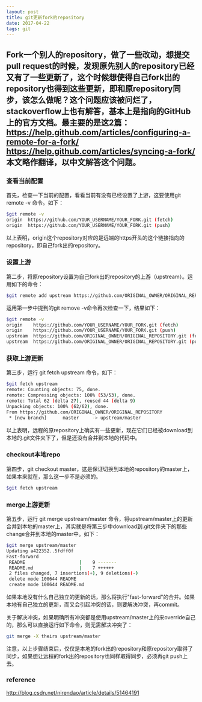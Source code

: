 ```yaml
---
layout: post
title: git更新fork的repository
date: 2017-04-22
tags: git
---
```


Fork一个别人的repository，做了一些改动，想提交pull request的时候，发现原先别人的repository已经又有了一些更新了，这个时候想使得自己fork出的repository也得到这些更新，即和原repository同步，该怎么做呢？这个问题应该被问烂了，stackoverflow上也有解答，基本上是指向的GitHub上的官方文档。最主要的是这2篇：
https://help.github.com/articles/configuring-a-remote-for-a-fork/
https://help.github.com/articles/syncing-a-fork/
本文略作翻译，以中文解答这个问题。
------  

### 查看当前配置
首先，检查一下当前的配置，看看当前有没有已经设置了上游，这要使用git remote -v 命令。如下：
```bash
$git remote -v  
origin  https://github.com/YOUR_USERNAME/YOUR_FORK.git (fetch)  
origin  https://github.com/YOUR_USERNAME/YOUR_FORK.git (push) 
``` 
以上表明，origin这个repository对应的是远端的https开头的这个链接指向的repository，即自己fork出的repository。

### 设置上游
第二步，将原repository设置为自己fork出的repository的上游（upstream）。运用如下的命令：
```bash
$git remote add upstream https://github.com/ORIGINAL_OWNER/ORIGINAL_REPOSITORY.git
```
  
运用第一步中提到的git remove -v命令再次检查一下，结果如下：
```bash
$git remote -v  
origin    https://github.com/YOUR_USERNAME/YOUR_FORK.git (fetch)  
origin    https://github.com/YOUR_USERNAME/YOUR_FORK.git (push)  
upstream  https://github.com/ORIGINAL_OWNER/ORIGINAL_REPOSITORY.git (fetch)  
upstream  https://github.com/ORIGINAL_OWNER/ORIGINAL_REPOSITORY.git (push)  
```
   
### 获取上游更新
第三步，运行 git fetch upstream 命令，如下：
```bash
$git fetch upstream  
remote: Counting objects: 75, done.  
remote: Compressing objects: 100% (53/53), done.  
remote: Total 62 (delta 27), reused 44 (delta 9)  
Unpacking objects: 100% (62/62), done.  
From https://github.com/ORIGINAL_OWNER/ORIGINAL_REPOSITORY  
 * [new branch]      master     -> upstream/master
 ```  
以上表明，远程的原repository上确实有一些更新，现在它们已经被download到本地的.git文件夹下了，但是还没有合并到本地的代码中。

### checkout本地repo
第四步，git checkout master，这是保证切换到本地的repository的master上，如果本来就在，那么这一步不是必须的。
```bash
$git fetch upstream 
```

### merge上游更新
第五步，运行 git merge upstream/master 命令，将upstream/master上的更新合并到本地的master上，其实就是将第三步中download到.git文件夹下的那些change合并到本地的master中。如下：
```bash
$git merge upstream/master  
Updating a422352..5fdff0f  
Fast-forward  
 README                    |    9 -------  
 README.md                 |    7 ++++++  
 2 files changed, 7 insertions(+), 9 deletions(-)  
 delete mode 100644 README  
 create mode 100644 README.md  
```
如果本地没有什么自己独立的更新的话，那么将执行"fast-forward"的合并。如果本地有自己独立的更新，而又会引起冲突的话，则要解决冲突，再commit。

关于解决冲突，如果明确所有冲突都是使用upstream/master上的来override自己的，那么可以直接运行如下命令，则无需解决冲突了：
```bash
git merge -X theirs upstream/master  
```

注意，以上步骤结束后，仅仅是本地的fork出的repository和原repository取得了同步，如果想让远程的fork出的repository也同样取得同步，必须再git push上去。
 

   
### reference
http://blog.csdn.net/nirendao/article/details/51464191
